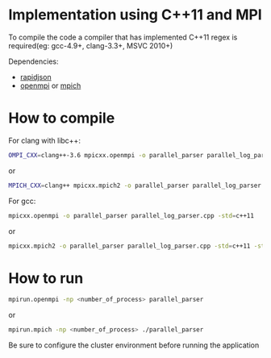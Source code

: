 # Implementation using C++11 and MPI


To compile the code a compiler that has implemented C++11 regex is required(eg: gcc-4.9+, clang-3.3+, MSVC 2010+)

Dependencies:
* [rapidjson](https://github.com/miloyip/rapidjson)
* [openmpi](https://www.open-mpi.org/) or [mpich](https://www.mpich.org/)

How to compile
==============

For clang with libc++:
```bash
OMPI_CXX=clang++-3.6 mpicxx.openmpi -o parallel_parser parallel_log_parser.cpp -std=c++11 -stdlib=libc++
```
or
```bash
MPICH_CXX=clang++ mpicxx.mpich2 -o parallel_parser parallel_log_parser.cpp -std=c++11 -stdlib=libc++
```

For gcc:
```bash
mpicxx.openmpi -o parallel_parser parallel_log_parser.cpp -std=c++11
```
or
```bash
mpicxx.mpich2 -o parallel_parser parallel_log_parser.cpp -std=c++11 -stdlib=libc++
```

How to run
==============
```bash
mpirun.openmpi -np <number_of_process> parallel_parser
```
or
```bash
mpirun.mpich -np <number_of_process> ./parallel_parser
```

Be sure to configure the cluster environment before running the application
